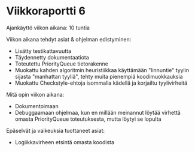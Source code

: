 # Viikkoraportti 6

Ajankäyttö viikon aikana: 10 tuntia

Viikon aikana tehdyt asiat & ohjelman edistyminen:
* Lisätty testikattavuutta
* Täydennetty dokumentaatiota 
* Toteutettu PriorityQueue tietorakenne
* Muokattu kahden algoritmin heuristiikkaa käyttämään "linnuntie" tyylin sijasta "manhattan tyyliä", tehty muita pienempiä koodimuokkauksia
* Muokattu Checkstyle-ehtoja isommalla kädellä ja korjailtu tyylivirheitä

Mitä opin viikon aikana:
* Dokumentoimaan
* Debuggaamaan ohjelmaa, kun en millään meinannut löytää virhettä omasta PriorityQueue toteutuksesta, mutta löytyi se lopulta

Epäselvät ja vaikeuksia tuottaneet asiat:
* Logiikkavirheen etsintä omasta koodista